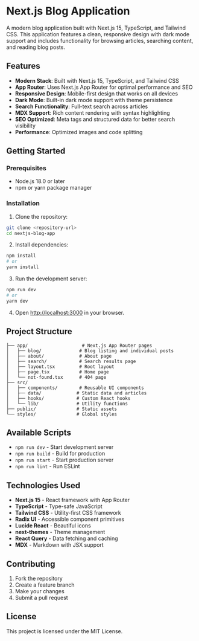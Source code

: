 # Next.js Blog Application

A modern blog application built with Next.js 15, TypeScript, and Tailwind CSS. This application features a clean, responsive design with dark mode support and includes functionality for browsing articles, searching content, and reading blog posts.

## Features

- **Modern Stack**: Built with Next.js 15, TypeScript, and Tailwind CSS
- **App Router**: Uses Next.js App Router for optimal performance and SEO
- **Responsive Design**: Mobile-first design that works on all devices
- **Dark Mode**: Built-in dark mode support with theme persistence
- **Search Functionality**: Full-text search across articles
- **MDX Support**: Rich content rendering with syntax highlighting
- **SEO Optimized**: Meta tags and structured data for better search visibility
- **Performance**: Optimized images and code splitting

## Getting Started

### Prerequisites

- Node.js 18.0 or later
- npm or yarn package manager

### Installation

1. Clone the repository:
```bash
git clone <repository-url>
cd nextjs-blog-app
```

2. Install dependencies:
```bash
npm install
# or
yarn install
```

3. Run the development server:
```bash
npm run dev
# or
yarn dev
```

4. Open [http://localhost:3000](http://localhost:3000) in your browser.

## Project Structure

```
├── app/                    # Next.js App Router pages
│   ├── blog/              # Blog listing and individual posts
│   ├── about/             # About page
│   ├── search/            # Search results page
│   ├── layout.tsx         # Root layout
│   ├── page.tsx           # Home page
│   └── not-found.tsx      # 404 page
├── src/
│   ├── components/        # Reusable UI components
│   ├── data/             # Static data and articles
│   ├── hooks/            # Custom React hooks
│   └── lib/              # Utility functions
├── public/               # Static assets
└── styles/               # Global styles
```

## Available Scripts

- `npm run dev` - Start development server
- `npm run build` - Build for production
- `npm run start` - Start production server
- `npm run lint` - Run ESLint

## Technologies Used

- **Next.js 15** - React framework with App Router
- **TypeScript** - Type-safe JavaScript
- **Tailwind CSS** - Utility-first CSS framework
- **Radix UI** - Accessible component primitives
- **Lucide React** - Beautiful icons
- **next-themes** - Theme management
- **React Query** - Data fetching and caching
- **MDX** - Markdown with JSX support

## Contributing

1. Fork the repository
2. Create a feature branch
3. Make your changes
4. Submit a pull request

## License

This project is licensed under the MIT License.